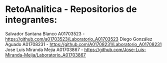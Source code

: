 # RetoAnalitica - Repositorios de integrantes:

Salvador Santana Blanco A01703523 - https://github.com/a01703523/Laboratorio_A01703523
Diego González Aguado A01708231 - https://github.com/A01708231/Laboratorio_A01708231
Jose Luis Miranda Mejia A01703867 - https://github.com/Jose-Luis-Miranda-Mejia/Laboratorio_A01703867
